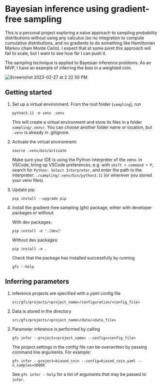 # Bayesian inference using gradient-free sampling
This is a personal project exploring a naive approach to sampling probability distributions without using any calculus (so no integration to compute cumulative distributions, and no gradients to do something like Hamiltonian Markov chain Monte Carlo).  I expect that at some point this approach will fail to scale, but I want to see how far I can push it.

The sampling technique is applied to Bayesian inference problems. As an MVP, I have an example of inferring the bias in a weighted coin.

![Screenshot 2023-02-27 at 2 22 50 PM](https://user-images.githubusercontent.com/50221483/221666038-e093872b-7410-479a-ac80-5d64da3e3500.png)

## Getting started
1. Set up a virtual environment. From the root folder (`sampling`), run  
   ```
   python3.11 -m venv .venv  
   ```  
   This will create a virtual environment and store its files in a folder `sampling/.venv/`. You can choose another folder name or location, but `.venv` is already in .gitignore.

2. Activate the virtual environment:
   ```  
   source .venv/bin/activate  
   ```

   Make sure your IDE is using the Python interpreter of the venv. In VSCode, bring up VSCode preferences, e.g. with `shift + command + P`, search for `Python: Select Interpreter`, and enter the path to the interpreter: `./sampling/.venv/bin/python3.11` (or wherever you stored your venv files).

3. Update pip:  
   ```  
   pip install --upgrade pip  
   ```

4. Install the gradient-free sampling (gfs) package, either with developer packages or without:

   With dev packages:  
   ```  
   pip install -e '.[dev]'  
   ```  
   Without dev packages:  
   ```  
   pip install -e .  
   ```

   Check that the package has installed successfully by running  
   ```  
   gfs --help  
   ```

## Inferring parameters

1. Inference projects are specified with a yaml config file
   ```
   src/gfs/projects/<project_name>/configuration/<config_file>
   ```

2. Data is stored in the directory
   ```
   src/gfs/projects/<project_name>/data/<data_file>
   ```

3. Parameter inference is performed by calling
   ```
   gfs infer --project=<project_name> --config=<config_file>
   ```
   The project settings in the config file can be overwritten by passing command line arguments. For example:
   ```
   gfs infer --project=biased_coin --config=biased_coin.yaml --n_samples=50000
   ```
   See `gfs infer --help` for a list of arguments that may be passed to `infer`.
